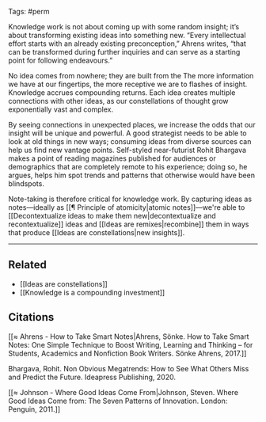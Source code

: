 Tags: #perm 

Knowledge work is not about coming up with some random insight; it’s about transforming existing ideas into something new. “Every intellectual effort starts with an already existing preconception,” Ahrens writes, “that can be transformed during further inquiries and can serve as a starting point for following endeavours.” 

No idea comes from nowhere; they are built from the The more information we have at our fingertips, the more receptive we are to flashes of insight. Knowledge accrues compounding returns. Each idea creates multiple connections with other ideas, as our constellations of thought grow exponentially vast and complex. 

By seeing connections in unexpected places, we increase the odds that our insight will be unique and powerful. A good strategist needs to be able to look at old things in new ways; consuming ideas from diverse sources can help us find new vantage points. Self-styled near-futurist Rohit Bhargava makes a point of reading magazines published for audiences or demographics that are completely remote to his experience; doing so, he argues, helps him spot trends and patterns that otherwise would have been blindspots. 

Note-taking is therefore critical for knowledge work. By capturing ideas as notes—ideally as [[¶ Principle of atomicity|atomic notes]]—we're able to [[Decontextualize ideas to make them new|decontextualize and recontextualize]] ideas and [[Ideas are remixes|recombine]] them in ways that produce [[Ideas are constellations|new insights]].

---
## Related
- [[Ideas are constellations]]
- [[Knowledge is a compounding investment]]

## Citations 
[[≈ Ahrens - How to Take Smart Notes|Ahrens, Sönke. How to Take Smart Notes: One Simple Technique to Boost Writing, Learning and Thinking – for Students, Academics and Nonfiction Book Writers. Sönke Ahrens, 2017.]]

Bhargava, Rohit. Non Obvious Megatrends: How to See What Others Miss and Predict the Future. Ideapress Publishing, 2020.

 [[≈ Johnson - Where Good Ideas Come From|Johnson, Steven. Where Good Ideas Come from: The Seven Patterns of Innovation. London: Penguin, 2011.]]

